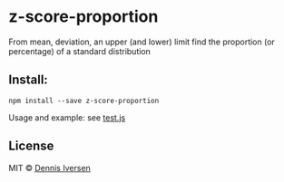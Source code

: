 # z-score-proportion

From mean, deviation, an upper (and lower) limit 
find the proportion (or percentage) of a standard distribution

## Install: 

    npm install --save z-score-proportion

Usage and example: see [test.js](test.js)

## License

MIT © [Dennis Iversen](https://github.com/diversen)
